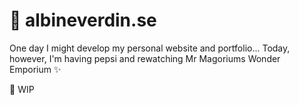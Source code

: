 # 🧸 albineverdin.se

One day I might develop my personal website and portfolio... 
Today, however, I'm having pepsi and rewatching Mr Magoriums Wonder Emporium ✨

💌 WIP

